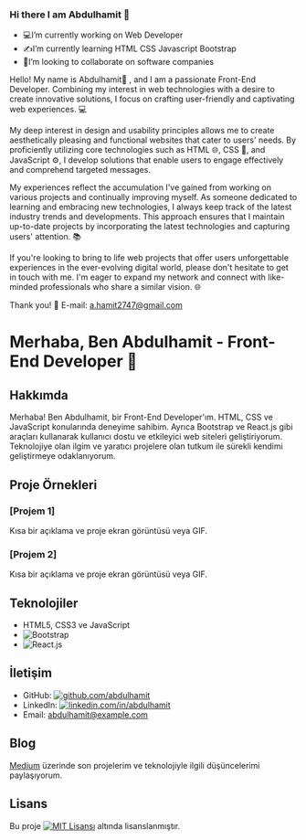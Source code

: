 ### Hi there I am Abdulhamit 👋


-  💻I’m currently working on Web Developer
-  ✍I’m currently learning HTML CSS Javascript Bootstrap 
- 🦾I’m looking to collaborate on software companies

 
Hello! My name is Abdulhamit👋 , and I am a passionate Front-End Developer. Combining my interest in web technologies with a desire to create innovative solutions, I focus on crafting user-friendly and captivating web experiences. 💻

My deep interest in design and usability principles allows me to create aesthetically pleasing and functional websites that cater to users' needs. By proficiently utilizing core technologies such as HTML 🌐, CSS 🎨, and JavaScript ⚙️, I develop solutions that enable users to engage effectively and comprehend targeted messages.

My experiences reflect the accumulation I've gained from working on various projects and continually improving myself. As someone dedicated to learning and embracing new technologies, I always keep track of the latest industry trends and developments. This approach ensures that I maintain up-to-date projects by incorporating the latest technologies and capturing users' attention. 📚

If you're looking to bring to life web projects that offer users unforgettable experiences in the ever-evolving digital world, please don't hesitate to get in touch with me. I'm eager to expand my network and connect with like-minded professionals who share a similar vision. 🌐

Thank you! 🙌
E-mail: a.hamit2747@gmail.com

# Merhaba, Ben Abdulhamit - Front-End Developer 👋

## Hakkımda

Merhaba! Ben Abdulhamit, bir Front-End Developer'ım. HTML, CSS ve JavaScript konularında deneyime sahibim. Ayrıca Bootstrap ve React.js gibi araçları kullanarak kullanıcı dostu ve etkileyici web siteleri geliştiriyorum. Teknolojiye olan ilgim ve yaratıcı projelere olan tutkum ile sürekli kendimi geliştirmeye odaklanıyorum.

## Proje Örnekleri

### [Projem 1]

Kısa bir açıklama ve proje ekran görüntüsü veya GIF.

### [Projem 2]

Kısa bir açıklama ve proje ekran görüntüsü veya GIF.

## Teknolojiler

- HTML5, CSS3 ve JavaScript
- ![Bootstrap](https://img.shields.io/badge/-Bootstrap-563D7C?style=flat-square&logo=bootstrap&logoColor=white&link=https://getbootstrap.com/)
- ![React.js](https://img.shields.io/badge/-React.js-61DAFB?style=flat-square&logo=react&logoColor=white&link=https://reactjs.org/)

## İletişim

- GitHub: [![github.com/abdulhamit](https://img.shields.io/badge/-GitHub-181717?style=flat-square&logo=github&logoColor=white&link=https://github.com/abdulhamit)](https://github.com/abdulhamit)
- LinkedIn: [![linkedin.com/in/abdulhamit](https://img.shields.io/badge/-LinkedIn-0077B5?style=flat-square&logo=linkedin&logoColor=white&link=https://www.linkedin.com/in/abdulhamit)](https://www.linkedin.com/in/abdulhamit)
- Email: abdulhamit@example.com

## Blog

[Medium](https://medium.com/@abdulhamit) üzerinde son projelerim ve teknolojiyle ilgili düşüncelerimi paylaşıyorum.

## Lisans

Bu proje [![MIT Lisansı](https://img.shields.io/badge/License-MIT-green.svg)](LICENSE) altında lisanslanmıştır.


